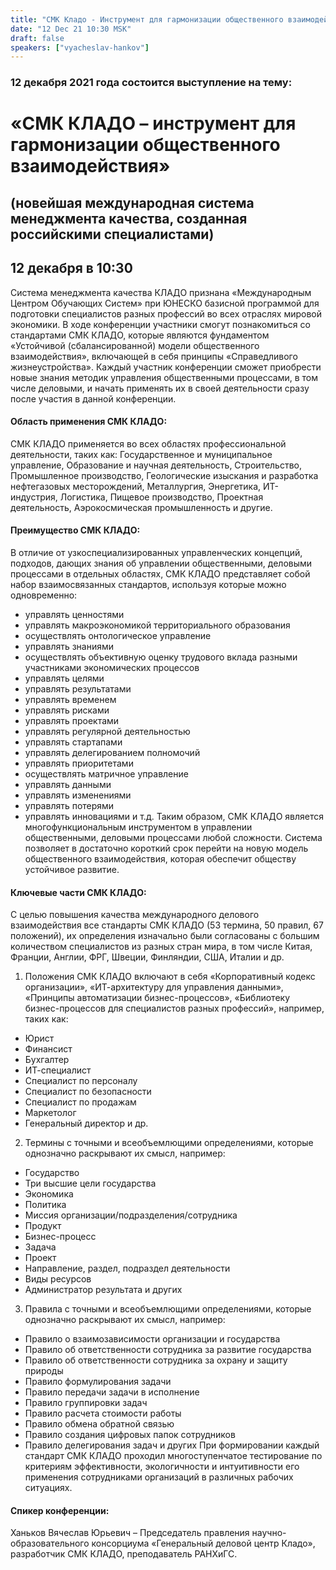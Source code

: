 ```yaml
---
title: "СМК Кладо - Инструмент для гармонизации общественного взаимодействия"
date: "12 Dec 21 10:30 MSK"
draft: false
speakers: ["vyacheslav-hankov"]
---
```


### 12 декабря 2021 года состоится выступление на тему:
# «СМК КЛАДО – инструмент для гармонизации общественного взаимодействия»

## (новейшая международная система менеджмента качества, созданная российскими специалистами)
## 12 декабря в 10:30
Система менеджмента качества КЛАДО признана «Международным Центром Обучающих Систем» при ЮНЕСКО базисной программой для подготовки специалистов разных профессий во всех отраслях мировой экономики.
В ходе конференции участники смогут познакомиться со стандартами СМК КЛАДО, которые являются фундаментом «Устойчивой (сбалансированной) модели общественного взаимодействия», включающей в себя принципы «Справедливого жизнеустройства». Каждый участник конференции сможет приобрести новые знания методик управления общественными процессами, в том числе деловыми, и начать применять их в своей деятельности сразу после участия в данной конференции.
#### Область применения СМК КЛАДО:
СМК КЛАДО применяется во всех областях профессиональной деятельности, таких как: Государственное и муниципальное управление, Образование и научная деятельность, Строительство, Промышленное производство, Геологические изыскания и разработка нефтегазовых месторождений, Металлургия, Энергетика, ИТ-индустрия, Логистика, Пищевое производство, Проектная деятельность, Аэрокосмическая промышленность и другие.
#### Преимущество СМК КЛАДО:
В отличие от узкоспециализированных управленческих концепций, подходов, дающих знания об управлении общественными, деловыми процессами в отдельных областях, СМК КЛАДО представляет собой набор взаимосвязанных стандартов, используя которые можно одновременно: 
- управлять ценностями
- управлять макроэкономикой территориального образования
- осуществлять онтологическое управление
- управлять знаниями
- осуществлять объективную оценку трудового вклада разными участниками экономических процессов
- управлять целями
- управлять результатами
- управлять временем
- управлять рисками
- управлять проектами
- управлять регулярной деятельностью
- управлять стартапами
- управлять делегированием полномочий
- управлять приоритетами
- осуществлять матричное управление
- управлять данными
- управлять изменениями
- управлять потерями
- управлять инновациями и т.д.
Таким образом, СМК КЛАДО является многофункциональным инструментом в управлении общественными, деловыми процессами любой сложности. Система позволяет в достаточно короткий срок перейти на новую модель общественного взаимодействия, которая обеспечит обществу устойчивое развитие.
#### Ключевые части СМК КЛАДО:
С целью повышения качества международного делового взаимодействия все стандарты СМК КЛАДО (53 термина, 50 правил, 67 положений), их определения изначально были согласованы с большим количеством специалистов из разных стран мира, в том числе Китая, Франции, Англии, ФРГ, Швеции, Финляндии, США, Италии и др.
1. Положения СМК КЛАДО включают в себя «Корпоративный кодекс организации», «ИТ-архитектуру для управления данными», «Принципы автоматизации бизнес-процессов», «Библиотеку бизнес-процессов для специалистов разных профессий», например, таких как:
- Юрист
- Финансист
- Бухгалтер
- ИТ-специалист
- Специалист по персоналу
- Специалист по безопасности
- Специалист по продажам
- Маркетолог
- Генеральный директор и др. 
2. Термины с точными и всеобъемлющими определениями, которые однозначно раскрывают их смысл, например:
- Государство
- Три высшие цели государства
- Экономика
- Политика
- Миссия организации/подразделения/сотрудника
- Продукт
- Бизнес-процесс
- Задача
- Проект
- Направление, раздел, подраздел деятельности
- Виды ресурсов
- Администратор результата и других
3. Правила с точными и всеобъемлющими определениями, которые однозначно раскрывают их смысл, например:
- Правило о взаимозависимости организации и государства
- Правило об ответственности сотрудника за развитие государства
- Правило об ответственности сотрудника за охрану и защиту природы 
- Правило формулирования задачи
- Правило передачи задачи в исполнение
- Правило группировки задач
- Правило расчета стоимости работы
- Правило обмена обратной связью
- Правило создания цифровых папок сотрудников
- Правило делегирования задач и других
При формировании каждый стандарт СМК КЛАДО проходил многоступенчатое тестирование по критериям эффективности, экологичности и интуитивности его применения сотрудниками организаций в различных рабочих ситуациях. 
#### Спикер конференции:
Ханьков Вячеслав Юрьевич – Председатель правления научно-образовательного консорциума «Генеральный деловой центр Кладо», разработчик СМК КЛАДО, преподаватель РАНХиГС.
